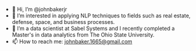 - 👋 Hi, I’m @johnbakerjr
- 👀 I’m interested in applying NLP techniques to fields such as real estate, defense, space, and business processes.
- 🌱 I’m a data scientist at Sabel Systems and I recently completed a Master's in data analytics from The Ohio State University.
- 📫 How to reach me: johnbaker.1665@gmail.com

<!---
johnbakerjr/johnbakerjr is a ✨ special ✨ repository because its `README.md` (this file) appears on your GitHub profile.
You can click the Preview link to take a look at your changes.
--->
